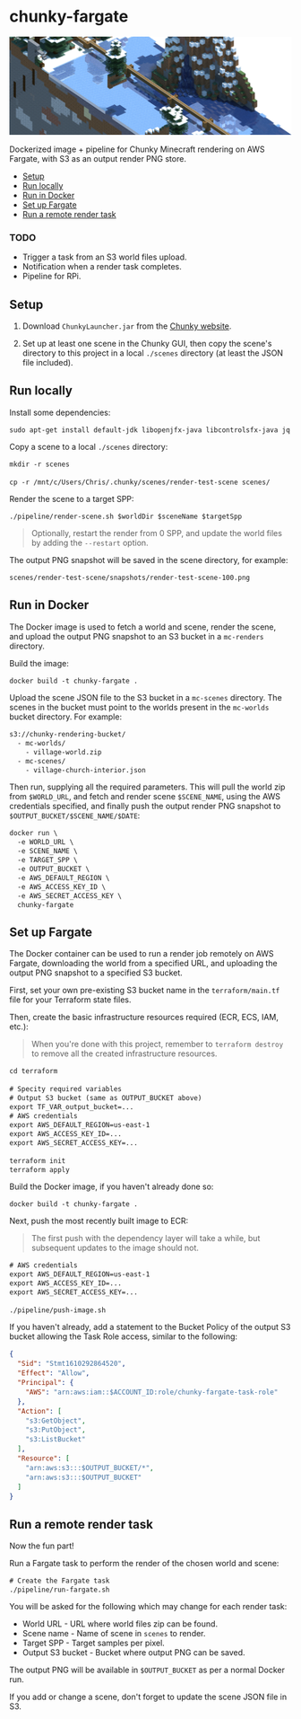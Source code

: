# chunky-fargate

![](sample.png)

Dockerized image + pipeline for Chunky Minecraft rendering on AWS Fargate, with
S3 as an output render PNG store.

* [Setup](#setup)
* [Run locally](#run-locally)
* [Run in Docker](#run-in-docker)
* [Set up Fargate](#set-up-fargate)
* [Run a remote render task](#run-a-remote-render-task)

### TODO

- Trigger a task from an S3 world files upload.
- Notification when a render task completes.
- Pipeline for RPi.


## Setup

1. Download `ChunkyLauncher.jar` from the
[Chunky website](https://chunky.llbit.se/).

2. Set up at least one scene in the Chunky GUI, then copy the scene's directory
   to this project in a local `./scenes` directory
   (at least the JSON file included).


## Run locally

Install some dependencies:

```shell
sudo apt-get install default-jdk libopenjfx-java libcontrolsfx-java jq
```

Copy a scene to a local `./scenes` directory:

```
mkdir -r scenes

cp -r /mnt/c/Users/Chris/.chunky/scenes/render-test-scene scenes/
```

Render the scene to a target SPP:

```shell
./pipeline/render-scene.sh $worldDir $sceneName $targetSpp
```

> Optionally, restart the render from 0 SPP, and update the world files by
> adding the `--restart` option.

The output PNG snapshot will be saved in the scene directory, for example:

```
scenes/render-test-scene/snapshots/render-test-scene-100.png
```


## Run in Docker

The Docker image is used to fetch a world and scene, render the scene, and
upload the output PNG snapshot to an S3 bucket in a `mc-renders` directory.

Build the image:

```shell
docker build -t chunky-fargate .
```

Upload the scene JSON file to the S3 bucket in a `mc-scenes` directory. The
scenes in the bucket must point to the worlds present in the `mc-worlds` bucket
directory. For example:

```
s3://chunky-rendering-bucket/
  - mc-worlds/
    - village-world.zip
  - mc-scenes/
    - village-church-interior.json
```

Then run, supplying all the required parameters. This will pull the world zip
from `$WORLD_URL`, and fetch and render scene `$SCENE_NAME`, using the AWS
credentials specified, and finally push the output render PNG snapshot to
`$OUTPUT_BUCKET/$SCENE_NAME/$DATE`:

```shell
docker run \
  -e WORLD_URL \
  -e SCENE_NAME \
  -e TARGET_SPP \
  -e OUTPUT_BUCKET \
  -e AWS_DEFAULT_REGION \
  -e AWS_ACCESS_KEY_ID \
  -e AWS_SECRET_ACCESS_KEY \
  chunky-fargate
```


## Set up Fargate

The Docker container can be used to run a render job remotely on AWS Fargate,
downloading the world from a specified URL, and uploading the output PNG
snapshot to a specified S3 bucket.

First, set your own pre-existing S3 bucket name in the `terraform/main.tf` file
for your Terraform state files.

Then, create the basic infrastructure resources required (ECR, ECS, IAM, etc.):

> When you're done with this project, remember to `terraform destroy` to remove
> all the created infrastructure resources.

```shell
cd terraform

# Specity required variables
# Output S3 bucket (same as OUTPUT_BUCKET above)
export TF_VAR_output_bucket=...
# AWS credentials
export AWS_DEFAULT_REGION=us-east-1
export AWS_ACCESS_KEY_ID=...
export AWS_SECRET_ACCESS_KEY=...

terraform init
terraform apply
```

Build the Docker image, if you haven't already done so:

```shell
docker build -t chunky-fargate .
```

Next, push the most recently built image to ECR:

> The first push with the dependency layer will take a while, but subsequent
> updates to the image should not.

```shell
# AWS credentials
export AWS_DEFAULT_REGION=us-east-1
export AWS_ACCESS_KEY_ID=...
export AWS_SECRET_ACCESS_KEY=...

./pipeline/push-image.sh
```

If you haven't already, add a statement to the Bucket Policy of the output
S3 bucket allowing the Task Role access, similar to the following:

```json
{
  "Sid": "Stmt1610292864520",
  "Effect": "Allow",
  "Principal": {
    "AWS": "arn:aws:iam::$ACCOUNT_ID:role/chunky-fargate-task-role"
  },
  "Action": [
    "s3:GetObject",
    "s3:PutObject",
    "s3:ListBucket"
  ],
  "Resource": [
    "arn:aws:s3:::$OUTPUT_BUCKET/*",
    "arn:aws:s3:::$OUTPUT_BUCKET"
  ]
}
```


## Run a remote render task

Now the fun part!

Run a Fargate task to perform the render of the chosen world and scene:

```shell
# Create the Fargate task
./pipeline/run-fargate.sh
```

You will be asked for the following which may change for each render task:

* World URL - URL where world files zip can be found.
* Scene name - Name of scene in `scenes` to render.
* Target SPP - Target samples per pixel.
* Output S3 bucket - Bucket where output PNG can be saved.

The output PNG will be available in `$OUTPUT_BUCKET` as per a normal Docker run.

If you add or change a scene, don't forget to update the scene JSON file in S3.
